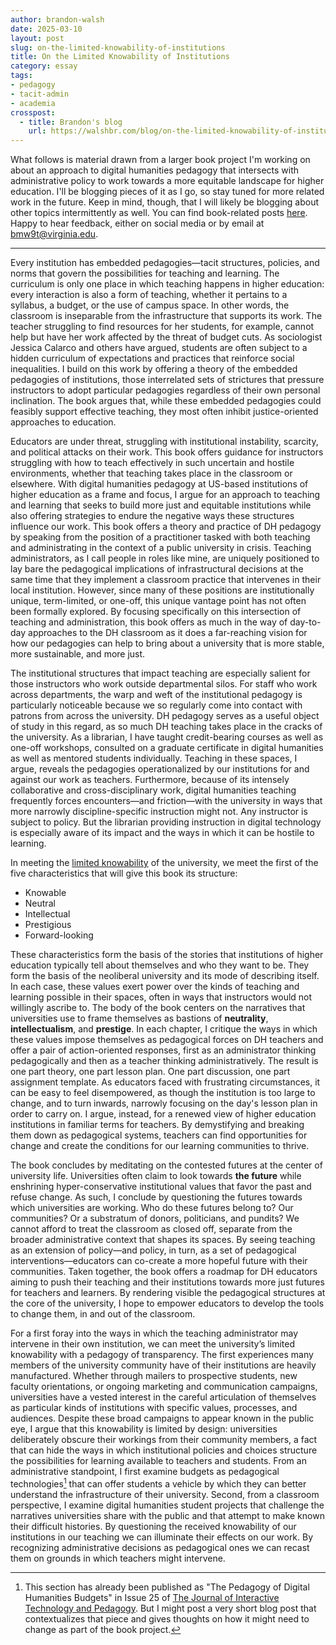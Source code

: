 ```yaml
---
author: brandon-walsh
date: 2025-03-10
layout: post
slug: on-the-limited-knowability-of-institutions
title: On the Limited Knowability of Institutions
category: essay
tags:
- pedagogy
- tacit-admin
- academia
crosspost:
  - title: Brandon's blog
    url: https://walshbr.com/blog/on-the-limited-knowability-of-institutions
---
```

What follows is material drawn from a larger book project I'm working on about an approach to digital humanities pedagogy that intersects with administrative policy to work towards a more equitable landscape for higher education. I'll be blogging pieces of it as I go, so stay tuned for more related work in the future. Keep in mind, though, that I will likely be blogging about other topics intermittently as well. You can find book-related posts [here](http://walshbr.com/tag/book/). Happy to hear feedback, either on social media or by email at [bmw9t@virginia.edu](bmw9t@virginia.edu).

---

Every institution has embedded pedagogies—tacit structures, policies, and norms that govern the possibilities for teaching and learning. The curriculum is only one place in which teaching happens in higher education: every interaction is also a form of teaching, whether it pertains to a syllabus, a budget, or the use of campus space. In other words, the classroom is inseparable from the infrastructure that supports its work. The teacher struggling to find resources for her students, for example, cannot help but have her work affected by the threat of budget cuts. As sociologist Jessica Calarco and others have argued, students are often subject to a hidden curriculum of expectations and practices that reinforce social inequalities. I build on this work by offering a theory of the embedded pedagogies of institutions, those interrelated sets of strictures that pressure instructors to adopt particular pedagogies regardless of their own personal inclination. The book argues that, while these embedded pedagogies could feasibly support effective teaching, they most often inhibit justice-oriented approaches to education. 

Educators are under threat, struggling with institutional instability, scarcity, and political attacks on their work. This book offers guidance for instructors struggling with how to teach effectively in such uncertain and hostile environments, whether that teaching takes place in the classroom or elsewhere. With digital humanities pedagogy at US-based institutions of higher education as a frame and focus, I argue for an approach to teaching and learning that seeks to build more just and equitable institutions while also offering strategies to endure the negative ways these structures influence our work. This book offers a theory and practice of DH pedagogy by speaking from the position of a practitioner tasked with both teaching and administrating in the context of a public university in crisis. Teaching administrators, as I call people in roles like mine, are uniquely positioned to lay bare the pedagogical implications of infrastructural decisions at the same time that they implement a classroom practice that intervenes in their local institution. However, since many of these positions are institutionally unique, term-limited, or one-off, this unique vantage point has not often been formally explored. By focusing specifically on this intersection of teaching and administration, this book offers as much in the way of day-to-day approaches to the DH classroom as it does a far-reaching vision for how our pedagogies can help to bring about a university that is more stable, more sustainable, and more just.

The institutional structures that impact teaching are especially salient for those instructors who work outside departmental silos. For staff who work across departments, the warp and weft of the institutional pedagogy is particularly noticeable because we so regularly come into contact with patrons from across the university. DH pedagogy serves as a useful object of study in this regard, as so much DH teaching takes place in the cracks of the university. As a librarian, I have taught credit-bearing courses as well as one-off workshops, consulted on a graduate certificate in digital humanities as well as mentored students individually. Teaching in these spaces, I argue, reveals the pedagogies operationalized by our institutions for and against our work as teachers. Furthermore, because of its intensely collaborative and cross-disciplinary work, digital humanities teaching frequently forces encounters—and friction—with the university in ways that more narrowly discipline-specific instruction might not. Any instructor is subject to policy. But the librarian providing instruction in digital technology is especially aware of its impact and the ways in which it can be hostile to learning. 

In meeting the [limited knowability](https://walshbr.com/blog/embedded-pedagogy/) of the university, we meet the first of the five characteristics that will give this book its structure:

* Knowable
* Neutral 
* Intellectual 
* Prestigious
* Forward-looking

These characteristics form the basis of the stories that institutions of higher education typically tell about themselves and who they want to be. They form the basis of the neoliberal university and its mode of describing itself. In each case, these values exert power over the kinds of teaching and learning possible in their spaces, often in ways that instructors would not willingly ascribe to. The body of the book centers on the narratives that universities use to frame themselves as bastions of **neutrality**, **intellectualism**, and **prestige**. In each chapter, I critique the ways in which these values impose themselves as pedagogical forces on DH teachers and offer a pair of action-oriented responses, first as an administrator thinking pedagogically and then as a teacher thinking administratively. The result is one part theory, one part lesson plan. One part discussion, one part assignment template. As educators faced with frustrating circumstances, it can be easy to feel disempowered, as though the institution is too large to change, and to turn inwards, narrowly focusing on the day's lesson plan in order to carry on. I argue, instead, for a renewed view of higher education institutions in familiar terms for teachers. By demystifying and breaking them down as pedagogical systems, teachers can find opportunities for change and create the conditions for our learning communities to thrive.

The book concludes by meditating on the contested futures at the center of university life. Universities often claim to look towards **the future** while enshrining hyper-conservative institutional values that favor the past and refuse change. As such, I conclude by questioning the futures towards which universities are working. Who do these futures belong to? Our communities? Or a substratum of donors, politicians, and pundits? We cannot afford to treat the classroom as closed off, separate from the broader administrative context that shapes its spaces. By seeing teaching as an extension of policy—and policy, in turn, as a set of pedagogical interventions—educators can co-create a more hopeful future with their communities. Taken together, the book offers a roadmap for DH educators aiming to push their teaching and their institutions towards more just futures for teachers and learners. By rendering visible the pedagogical structures at the core of the university, I hope to empower educators to develop the tools to change them, in and out of the classroom.

For a first foray into the ways in which the teaching administrator may intervene in their own institution, we can meet the university’s limited knowability with a pedagogy of transparency. The first experiences many members of the university community have of their institutions are heavily manufactured. Whether through mailers to prospective students, new faculty orientations, or ongoing marketing and communication campaigns, universities have a vested interest in the careful articulation of themselves as particular kinds of institutions with specific values, processes, and audiences. Despite these broad campaigns to appear known in the public eye, I argue that this knowability is limited by design: universities deliberately obscure their workings from their community members, a fact that can hide the ways in which institutional policies and choices structure the possibilities for learning available to teachers and students. From an administrative standpoint, I first examine budgets as pedagogical technologies[^1] that can offer students a vehicle by which they can better understand the infrastructure of their university. Second, from a classroom perspective, I examine digital humanities student projects that challenge the narratives universities share with the public and that attempt to make known their difficult histories. By questioning the received knowability of our institutions in our teaching we can illuminate their effects on our work. By recognizing administrative decisions as pedagogical ones we can recast them on grounds in which teachers might intervene.

[^1]: This section has already been published as "The Pedagogy of Digital Humanities Budgets" in Issue 25 of [The Journal of Interactive Technology and Pedagogy](https://cuny.manifoldapp.org/read/the-pedagogy-of-digital-humanities-budgets/section/535711a2-083e-43c8-8e9a-dd1c677eb57a). But I might post a very short blog post that contextualizes that piece and gives thoughts on how it might need to change as part of the book project.

